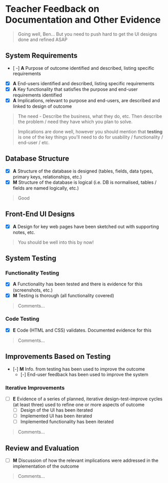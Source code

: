 # Teacher Feedback on Documentation and Other Evidence

> Going well, Ben... But you need to push hard to get the UI designs done and refined ASAP


## System Requirements	

- [ -] **A** Purpose of outcome identified and described, listing specific requirements
- [x] **A** End-users identified and described, listing specific requirements
- [x] **A** Key functionality that satisfies the purpose and end-user requirements identified
- [x] **A** Implications, relevant to purpose and end-users, are described and linked to design of outcome

> The need - Describe the business, what they do, etc. Then describe the problem / need they have which you plan to solve.

> Implications are done well, however you should mention that **testing** is one of the key things you'll need to do for usability / functionality / end-user / etc.


## Database Structure	

- [x] **A** Structure of the database is designed (tables, fields, data types, primary keys, relationships, etc.)
- [x] **M** Structure of the database is logical (i.e. DB is normalised, tables / fields are named logically, etc.)

> Good


## Front-End UI Designs

- [x] **A** Design for key web pages have been sketched out with supporting notes, etc.

> You should be well into this by now!


## System Testing

### Functionality Testing

- [x] **A** Functionality has been tested and there is evidence for this (screenshots, etc.)
- [x] **M** Testing is thorough (all functionality covered)

> Comments...  

### Code Testing

- [x] **E** Code (HTML and CSS) validates. Documented evidence for this

> Comments...  


## Improvements Based on Testing

- [-] **M** Info. from testing has been used to improve the outcome
    - [-] End-user feedback has been used to improve the system

### Iterative Improvements

- [ ] **E** Evidence of a series of planned, iterative design-test-improve cycles (at least three) used to refine one or more aspects of outcome
    - [ ] Design of the UI has been iterated
    - [ ] Implemented UI has been iterated
    - [ ] Implemented functionality has been iterated

> Comments...  


## Review and Evaluation

- [ ] **M** Discussion of how the relevant implications were addressed in the implementation of the outcome

> Comments...

